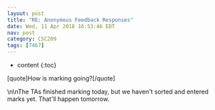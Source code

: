 ```yaml
---
layout: post
title: "RE: Anonymous Feedback Responses"
date: Wed, 11 Apr 2018 16:53:46 EDT
nav: post
category: CSC209
tags: [7467]
---
```


* content
{:toc}

[quote]How is marking going?[/quote]
<!-- more -->
<p>\n\nThe TAs finished marking today, but we haven't sorted and entered marks yet. That'll happen tomorrow.</p>
